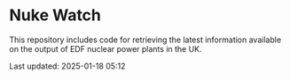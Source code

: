 # Nuke Watch

This repository includes code for retrieving the latest information available on the output of EDF nuclear power plants in the UK.

Last updated: 2025-01-18 05:12
